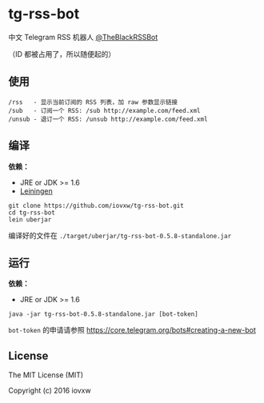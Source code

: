 # tg-rss-bot

中文 Telegram RSS 机器人 [@TheBlackRSSBot](https://telegram.me/TheBlackRSSBot)

（ID 都被占用了，所以随便起的）

## 使用

    /rss   - 显示当前订阅的 RSS 列表，加 raw 参数显示链接
    /sub   - 订阅一个 RSS: /sub http://example.com/feed.xml
    /unsub - 退订一个 RSS: /unsub http://example.com/feed.xml

## 编译

**依赖：**
- JRE or JDK >= 1.6
- [Leiningen](https://leiningen.org/)

```
git clone https://github.com/iovxw/tg-rss-bot.git
cd tg-rss-bot
lein uberjar
```

编译好的文件在 `./target/uberjar/tg-rss-bot-0.5.8-standalone.jar`

## 运行

**依赖：**
- JRE or JDK >= 1.6

```
java -jar tg-rss-bot-0.5.8-standalone.jar [bot-token]
```

`bot-token` 的申请请参照 <https://core.telegram.org/bots#creating-a-new-bot>

## License

The MIT License (MIT)

Copyright (c) 2016 iovxw
